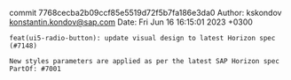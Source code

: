 commit 7768cecba2b09ccf85e5519d72f5b7fa186e3da0
Author: kskondov <konstantin.kondov@sap.com>
Date:   Fri Jun 16 16:15:01 2023 +0300

    feat(ui5-radio-button): update visual design to latest Horizon spec (#7148)
    
    New styles parameters are applied as per the latest SAP Horizon spec
    PartOf: #7001
